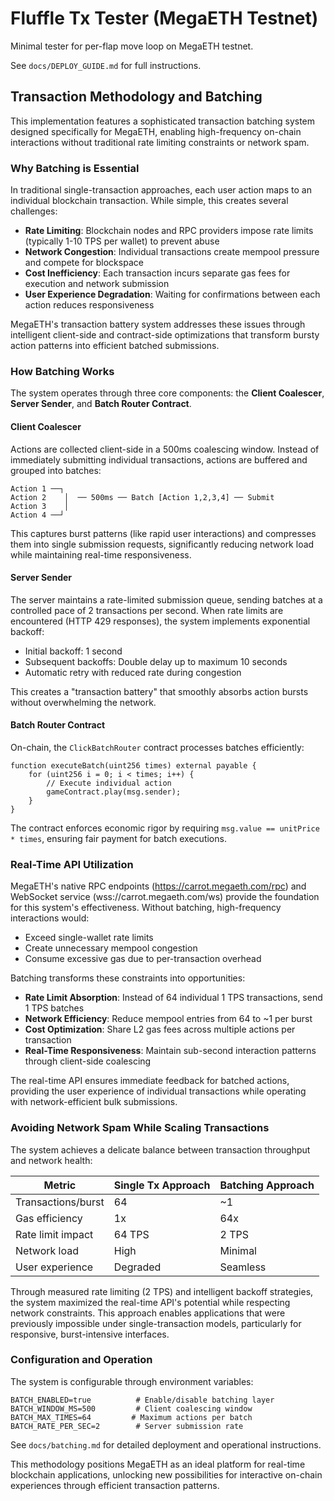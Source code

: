 # Fluffle Tx Tester (MegaETH Testnet)

Minimal tester for per-flap move loop on MegaETH testnet.

See `docs/DEPLOY_GUIDE.md` for full instructions.

## Transaction Methodology and Batching

This implementation features a sophisticated transaction batching system designed specifically for MegaETH, enabling high-frequency on-chain interactions without traditional rate limiting constraints or network spam.

### Why Batching is Essential

In traditional single-transaction approaches, each user action maps to an individual blockchain transaction. While simple, this creates several challenges:

- **Rate Limiting**: Blockchain nodes and RPC providers impose rate limits (typically 1-10 TPS per wallet) to prevent abuse
- **Network Congestion**: Individual transactions create mempool pressure and compete for blockspace
- **Cost Inefficiency**: Each transaction incurs separate gas fees for execution and network submission
- **User Experience Degradation**: Waiting for confirmations between each action reduces responsiveness

MegaETH's transaction battery system addresses these issues through intelligent client-side and contract-side optimizations that transform bursty action patterns into efficient batched submissions.

### How Batching Works

The system operates through three core components: the **Client Coalescer**, **Server Sender**, and **Batch Router Contract**.

#### Client Coalescer

Actions are collected client-side in a 500ms coalescing window. Instead of immediately submitting individual transactions, actions are buffered and grouped into batches:

```
Action 1 ──┐
Action 2    │  ── 500ms ── Batch [Action 1,2,3,4] ── Submit
Action 3    │
Action 4 ──┘
```

This captures burst patterns (like rapid user interactions) and compresses them into single submission requests, significantly reducing network load while maintaining real-time responsiveness.

#### Server Sender

The server maintains a rate-limited submission queue, sending batches at a controlled pace of 2 transactions per second. When rate limits are encountered (HTTP 429 responses), the system implements exponential backoff:

- Initial backoff: 1 second
- Subsequent backoffs: Double delay up to maximum 10 seconds
- Automatic retry with reduced rate during congestion

This creates a "transaction battery" that smoothly absorbs action bursts without overwhelming the network.

#### Batch Router Contract

On-chain, the `ClickBatchRouter` contract processes batches efficiently:

```solidity
function executeBatch(uint256 times) external payable {
    for (uint256 i = 0; i < times; i++) {
        // Execute individual action
        gameContract.play(msg.sender);
    }
}
```

The contract enforces economic rigor by requiring `msg.value == unitPrice * times`, ensuring fair payment for batch executions.

### Real-Time API Utilization

MegaETH's native RPC endpoints (https://carrot.megaeth.com/rpc) and WebSocket service (wss://carrot.megaeth.com/ws) provide the foundation for this system's effectiveness. Without batching, high-frequency interactions would:

- Exceed single-wallet rate limits
- Create unnecessary mempool congestion
- Consume excessive gas due to per-transaction overhead

Batching transforms these constraints into opportunities:

- **Rate Limit Absorption**: Instead of 64 individual 1 TPS transactions, send 1 TPS batches
- **Network Efficiency**: Reduce mempool entries from 64 to ~1 per burst
- **Cost Optimization**: Share L2 gas fees across multiple actions per transaction
- **Real-Time Responsiveness**: Maintain sub-second interaction patterns through client-side coalescing

The real-time API ensures immediate feedback for batched actions, providing the user experience of individual transactions while operating with network-efficient bulk submissions.

### Avoiding Network Spam While Scaling Transactions

The system achieves a delicate balance between transaction throughput and network health:

| Metric | Single Tx Approach | Batching Approach |
|--------|-------------------|-------------------|
| Transactions/burst | 64 | ~1 |
| Gas efficiency | 1x | 64x |
| Rate limit impact | 64 TPS | 2 TPS |
| Network load | High | Minimal |
| User experience | Degraded | Seamless |

Through measured rate limiting (2 TPS) and intelligent backoff strategies, the system maximized the real-time API's potential while respecting network constraints. This approach enables applications that were previously impossible under single-transaction models, particularly for responsive, burst-intensive interfaces.

### Configuration and Operation

The system is configurable through environment variables:

```
BATCH_ENABLED=true          # Enable/disable batching layer
BATCH_WINDOW_MS=500         # Client coalescing window
BATCH_MAX_TIMES=64         # Maximum actions per batch
BATCH_RATE_PER_SEC=2        # Server submission rate
```

See `docs/batching.md` for detailed deployment and operational instructions.

This methodology positions MegaETH as an ideal platform for real-time blockchain applications, unlocking new possibilities for interactive on-chain experiences through efficient transaction patterns.
